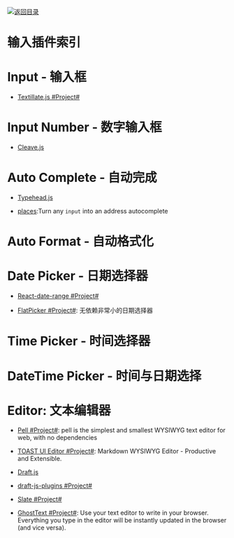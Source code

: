 [![返回目录](https://parg.co/UGo)](https://github.com/wxyyxc1992/Awesome-Reference)

# 输入插件索引

# Input - 输入框

* [Textillate.js #Project#](http://www.yyyweb.com/demo/textillate/)

# Input Number - 数字输入框

* [Cleave.js](http://nosir.github.io/cleave.js/)

# Auto Complete - 自动完成

* [Typehead.js](https://github.com/twitter/typeahead.js)

- [places](https://github.com/algolia/places):Turn any `input` into an address autocomplete

# Auto Format - 自动格式化

# Date Picker - 日期选择器

* [React-date-range #Project#](https://github.com/Adphorus/react-date-range)

- [FlatPicker #Project#](https://github.com/chmln/flatpickr): 无依赖非常小的日期选择器

# Time Picker - 时间选择器

# DateTime Picker - 时间与日期选择

# Editor: 文本编辑器

* [Pell #Project#](https://github.com/jaredreich/pell): pell is the simplest and smallest WYSIWYG text editor for web, with no dependencies

- [TOAST UI Editor #Project#](https://parg.co/UVY): Markdown WYSIWYG Editor - Productive and Extensible.

- [Draft.js](http://facebook.github.io/draft-js/)

* [draft-js-plugins #Project#](https://www.draft-js-plugins.com/)

* [Slate #Project#](https://github.com/ianstormtaylor/slate)

* [GhostText #Project#](https://github.com/GhostText/GhostText): Use your text editor to write in your browser. Everything you type in the editor will be instantly updated in the browser (and vice versa).
